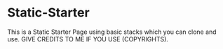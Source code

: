 # Static-Starter
This is a Static Starter Page using basic stacks which you can clone and use. GIVE CREDITS TO ME IF YOU USE (COPYRIGHTS).
